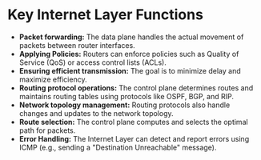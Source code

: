 # Key Internet Layer Functions

*   **Packet forwarding:** The data plane handles the actual movement of packets between router interfaces.
*   **Applying Policies:** Routers can enforce policies such as Quality of Service (QoS) or access control lists (ACLs).
*   **Ensuring efficient transmission:**  The goal is to minimize delay and maximize efficiency.
*   **Routing protocol operations:** The control plane determines routes and maintains routing tables using protocols like OSPF, BGP, and RIP.
*   **Network topology management:**  Routing protocols also handle changes and updates to the network topology.
*   **Route selection:**  The control plane computes and selects the optimal path for packets.
*   **Error Handling:**  The Internet Layer can detect and report errors using ICMP (e.g., sending a "Destination Unreachable" message).